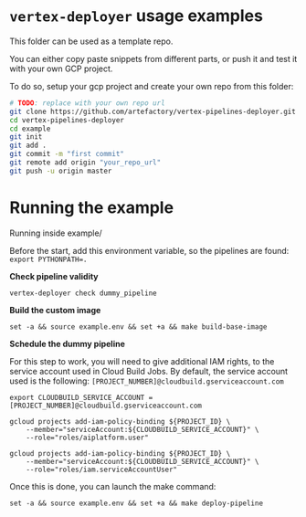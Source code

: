 # `vertex-deployer` usage examples

This folder can be used as a template repo.

You can either copy paste snippets from different parts, or push it and test it with your own GCP project.

To do so, setup your gcp project and create your own repo from this folder:
```bash
# TODO: replace with your own repo url
git clone https://github.com/artefactory/vertex-pipelines-deployer.git
cd vertex-pipelines-deployer
cd example
git init
git add .
git commit -m "first commit"
git remote add origin "your_repo_url"
git push -u origin master
```

# Running the example

Running inside example/

Before the start, add this environment variable, so the pipelines are found: `export PYTHONPATH=.`

**Check pipeline validity**
```
vertex-deployer check dummy_pipeline
```

**Build the custom image**

```
set -a && source example.env && set +a && make build-base-image
```

**Schedule the dummy pipeline**

For this step to work, you will need to give additional IAM rights, to the service account used in Cloud Build Jobs.
By default, the service account used is the following: `[PROJECT_NUMBER]@cloudbuild.gserviceaccount.com`

```
export CLOUDBUILD_SERVICE_ACCOUNT = [PROJECT_NUMBER]@cloudbuild.gserviceaccount.com

gcloud projects add-iam-policy-binding ${PROJECT_ID} \
    --member="serviceAccount:${CLOUDBUILD_SERVICE_ACCOUNT}" \
    --role="roles/aiplatform.user"

gcloud projects add-iam-policy-binding ${PROJECT_ID} \
    --member="serviceAccount:${CLOUDBUILD_SERVICE_ACCOUNT}" \
    --role="roles/iam.serviceAccountUser"
```

Once this is done, you can launch the make command:

```
set -a && source example.env && set +a && make deploy-pipeline
```

